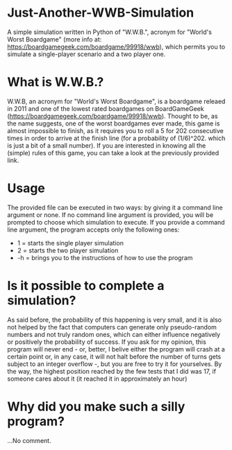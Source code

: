 # Just-Another-WWB-Simulation
A simple simulation written in Python of "W.W.B.", acronym for "World's Worst Boardgame" (more info at: https://boardgamegeek.com/boardgame/99918/wwb), which permits you to simulate a single-player scenario and a two player one.

# What is W.W.B.?
W.W.B, an acronym for "World's Worst Boardgame", is a boardgame releaed in 2011 and one of the lowest rated boardgames on BoardGameGeek (https://boardgamegeek.com/boardgame/99918/wwb). Thought to be, as the name suggests, one of the worst boardgames ever made, this game is almost impossible to finish, as it requires you to roll a 5 for 202 consecutive times in order to arrive at the finish line (for a probability of (1/6)^202. which is just a bit of a small number). If you are interested in knowing all the (simple) rules of this game, you can take a look at the previously provided link.

# Usage
The provided file can be executed in two ways: by giving it a command line argument or none.
If no command line argument is provided, you will be prompted to choose which simulation to execute.
If you provide a command line argument, the program accepts only the following ones:
- 1 = starts the single player simulation
- 2 = starts the two player simulation
- -h = brings you to the instructions of how to use the program

# Is it possible to complete a simulation?
As said before, the probability of this happening is very small, and it is also not helped by the fact that computers can generate only pseudo-random numbers and not truly random ones, which can either influence negatively or positively the probability of success.
If you ask for my opinion, this program will never end - or, better, I belive either the program will crash at a certain point or, in any case, it will not halt before the number of turns gets subject to an integer overflow -, but you are free to try it for yourselves.
By the way, the highest position reached by the few tests that I did was 17, if someone cares about it (it reached it in approximately an hour)

# Why did you make such a silly program?
...No comment.

